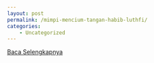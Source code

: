 ```yaml
---
layout: post
permalink: /mimpi-mencium-tangan-habib-luthfi/
categories:
    - Uncategorized
---
```


[Baca Selengkapnya](/01)